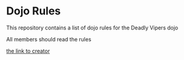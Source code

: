 Dojo Rules
==========

This repository contains a list of dojo rules for the Deadly Vipers dojo

All members should read the rules

[the link to creator](https://github.com/deadlyvipers)

